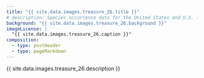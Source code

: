 ```yaml
---
title: "{{ site.data.images.treasure_26.title }}"
# description: Species occurrence data for the United States and U.S. Territories.
background: "{{ site.data.images.treasure_26.background }}"
imageLicense: |
  "{{ site.data.images.treasure_26.caption }}"
composition:
  - type: postHeader
  - type: pageMarkdown
---
```


{{ site.data.images.treasure_26.description }}